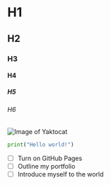 # H1
## H2
### H3
#### H4
##### H5
###### H6

![Image of Yaktocat](https://octodex.github.com/images/yaktocat.png)

``` python
print("Hello world!")
```
- [ ] Turn on GitHub Pages
- [ ] Outline my portfolio
- [ ] Introduce myself to the world
